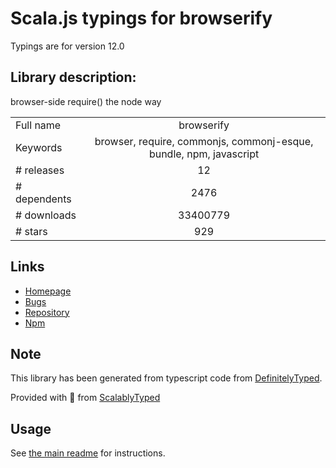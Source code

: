 
# Scala.js typings for browserify

Typings are for version 12.0

## Library description:
browser-side require() the node way

|                    |                 |
| ------------------ | :-------------: |
| Full name          | browserify |
| Keywords           | browser, require, commonjs, commonj-esque, bundle, npm, javascript |
| # releases         | 12 |
| # dependents       | 2476 |
| # downloads        | 33400779 |
| # stars            | 929 |

## Links
- [Homepage](https://github.com/browserify/browserify#readme)
- [Bugs](https://github.com/browserify/browserify/issues)
- [Repository](https://github.com/browserify/browserify)
- [Npm](https://www.npmjs.com/package/browserify)
    


## Note
This library has been generated from typescript code from [DefinitelyTyped](https://definitelytyped.org).

Provided with :purple_heart: from [ScalablyTyped](https://github.com/oyvindberg/ScalablyTyped)

## Usage
See [the main readme](../../readme.md) for instructions.



